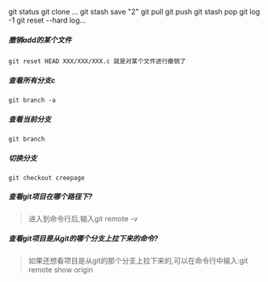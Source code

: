 git status
git clone ...
git stash save "2"
git pull
git push
git stash pop
git log -1
git reset --hard log...

##### 撤销add的某个文件
```shell script
git reset HEAD XXX/XXX/XXX.c 就是对某个文件进行撤销了
```
##### 查看所有分支c
```shell script
git branch -a 
```
##### 查看当前分支
```shell script
git branch
```
##### 切换分支
```shell script
git checkout creepage
```
##### 查看git项目在哪个路径下?
> 进入到命令行后,输入git remote -v

##### 查看git项目是从git的哪个分支上拉下来的命令?
> 如果还想看项目是从git的那个分支上拉下来的,可以在命令行中输入:git remote show origin
